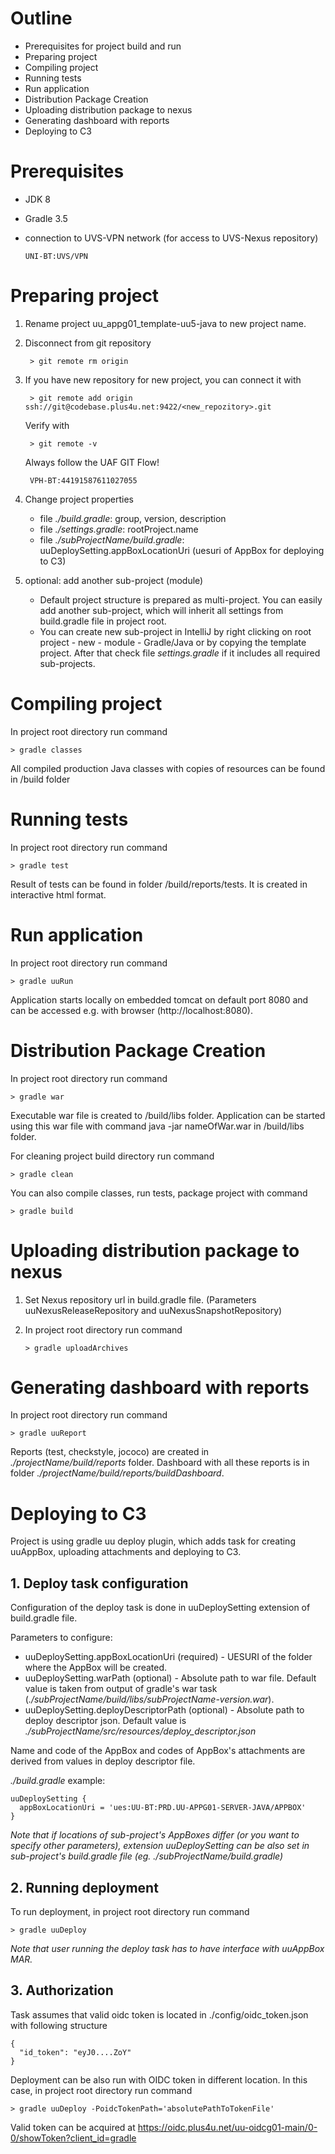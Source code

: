 # Outline
- Prerequisites for project build and run
- Preparing project
- Compiling project
- Running tests
- Run application
- Distribution Package Creation
- Uploading distribution package to nexus
- Generating dashboard with reports
- Deploying to C3

# Prerequisites
- JDK 8
- Gradle 3.5
- connection to UVS-VPN network (for access to UVS-Nexus repository)

      UNI-BT:UVS/VPN

# Preparing project
1. Rename project uu_appg01_template-uu5-java to new project name.
2. Disconnect from git repository

        > git remote rm origin
3. If you have new repository for new project, you can connect it with

        > git remote add origin ssh://git@codebase.plus4u.net:9422/<new_repozitory>.git
   Verify with
   
        > git remote -v  

   Always follow the UAF GIT Flow!
      
        VPH-BT:44191587611027055

4. Change project properties
    - file _./build.gradle_:  group, version, description
    - file _./settings.gradle_: rootProject.name
    - file _./subProjectName/build.gradle_: uuDeploySetting.appBoxLocationUri (uesuri of AppBox for deploying to C3)
    
5. optional: add another sub-project (module)
    - Default project structure is prepared as multi-project. You can easily add another sub-project, which will inherit all settings from build.gradle file in project root.
    - You can create new sub-project in IntelliJ by right clicking on root project - new - module - Gradle/Java or by copying the template project. After that check file _settings.gradle_ if it includes all required sub-projects.
  
# Compiling project

In project root directory run command

    > gradle classes

All compiled production Java classes with copies of resources can be found in /build folder

# Running tests

In project root directory run command

    > gradle test

Result of tests can be found in folder /build/reports/tests. It is created in interactive html format.


# Run application

In project root directory run command

    > gradle uuRun

Application starts locally on embedded tomcat on default port 8080 and can be accessed e.g. with browser (http://localhost:8080).


# Distribution Package Creation
In project root directory run command

    > gradle war

Executable war file is created to /build/libs folder.
Application can be started using this war file with command java -jar nameOfWar.war in /build/libs folder.

For cleaning project build directory run command

    > gradle clean

You can also compile classes, run tests, package project with command

    > gradle build
    
# Uploading distribution package to nexus 
1. Set Nexus repository url in build.gradle file. (Parameters uuNexusReleaseRepository and uuNexusSnapshotRepository)
2. In project root directory run command

       > gradle uploadArchives    
    
# Generating dashboard with reports   
In project root directory run command
    
    > gradle uuReport
    
Reports (test, checkstyle, jococo) are created in _./projectName/build/reports_ folder.
Dashboard with all these reports is in folder _./projectName/build/reports/buildDashboard_.

# Deploying to C3    
Project is using gradle uu deploy plugin, which adds task for creating uuAppBox, uploading attachments and deploying to C3.
## 1. Deploy task configuration
Configuration of the deploy task is done in uuDeploySetting extension of build.gradle file.

Parameters to configure:
- uuDeploySetting.appBoxLocationUri (required) - UESURI of the folder where the AppBox will be created. 
- uuDeploySetting.warPath (optional) - Absolute path to war file. Default value is taken from output of gradle's war task (_./subProjectName/build/libs/subProjectName-version.war_).
- uuDeploySetting.deployDescriptorPath (optional) - Absolute path to deploy descriptor json. Default value is _./subProjectName/src/resources/deploy_descriptor.json_

Name and code of the AppBox and codes of AppBox's attachments are derived from values in deploy descriptor file.

_./build.gradle_ example:

    uuDeploySetting {
      appBoxLocationUri = 'ues:UU-BT:PRD.UU-APPG01-SERVER-JAVA/APPBOX'
    }

_Note that if locations of sub-project's AppBoxes differ (or you want to specify other parameters), extension uuDeploySetting can be also set in sub-project's build.gradle file (eg. ./subProjectName/build.gradle)_   
    
## 2. Running deployment    
To run deployment, in project root directory run command

    > gradle uuDeploy

_Note that user running the deploy task has to have interface with uuAppBox MAR._

## 3. Authorization    
Task assumes that valid oidc token is located in ./config/oidc_token.json with following structure

    {
      "id_token": "eyJ0....ZoY"
    }
    
Deployment can be also run with OIDC token in different location. In this case, in project root directory run command

    > gradle uuDeploy -PoidcTokenPath='absolutePathToTokenFile'
    
Valid token can be acquired at
https://oidc.plus4u.net/uu-oidcg01-main/0-0/showToken?client_id=gradle 
